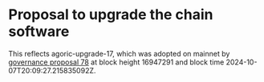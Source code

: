 # Proposal to upgrade the chain software

This reflects agoric-upgrade-17, which was adopted on mainnet by [governance
proposal 78](https://ping.pub/agoric/gov/78) at block height 16947291 and
block time 2024-10-07T20:09:27.215835092Z.
